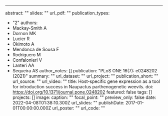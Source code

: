 ---
abstract: ""
slides: ""
url_pdf: ""
publication_types:
  - "2"
authors:
  - Mackay-Smith A
  - Dornon MK
  - Lucier R
  - Okimoto A
  - Mendonca de Sousa F
  - Rodriguero M
  - Confalonieri V
  - Lanteri AA
  - Sequeira AS
author_notes: []
publication: "PLoS ONE 16(7): e0248202 (2021)"
summary: ""
url_dataset: ""
url_project: ""
publication_short: ""
url_source: ""
url_video: ""
title: Host-specific gene expression as a tool for introduction success in
  Naupactus parthenogenetic weevils.
doi: https://doi.org/10.1371/journal.pone.0248202
featured: false
tags: []
projects: []
image:
  caption: ""
  focal_point: ""
  preview_only: false
date: 2022-04-08T01:38:10.300Z
url_slides: ""
publishDate: 2017-01-01T00:00:00.000Z
url_poster: ""
url_code: ""
